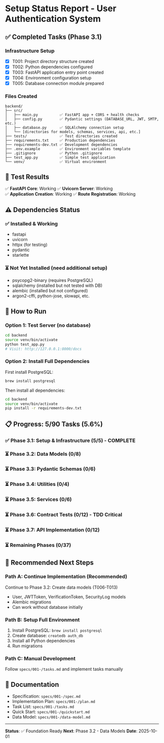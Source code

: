 # Setup Status Report - User Authentication System

## ✅ Completed Tasks (Phase 3.1)

### Infrastructure Setup
- [x] T001: Project directory structure created
- [x] T002: Python dependencies configured
- [x] T003: FastAPI application entry point created
- [x] T004: Environment configuration setup
- [x] T005: Database connection module prepared

### Files Created
```
backend/
├── src/
│   ├── main.py          ✅ FastAPI app + CORS + health checks
│   ├── config.py        ✅ Pydantic settings (DATABASE_URL, JWT, SMTP, etc.)
│   ├── database.py      ✅ SQLAlchemy connection setup
│   └── [directories for models, schemas, services, api, etc.]
├── tests/               ✅ Test directories created
├── requirements.txt     ✅ Production dependencies
├── requirements-dev.txt ✅ Development dependencies
├── .env.example         ✅ Environment variables template
├── .gitignore           ✅ Python .gitignore
├── test_app.py          ✅ Simple test application
└── venv/                ✅ Virtual environment

```

## 🧪 Test Results

✅ **FastAPI Core**: Working
✅ **Uvicorn Server**: Working  
✅ **Application Creation**: Working
✅ **Route Registration**: Working

## ⚠️ Dependencies Status

### ✅ Installed & Working
- fastapi
- uvicorn
- httpx (for testing)
- pydantic
- starlette

### ⏳ Not Yet Installed (need additional setup)
- psycopg2-binary (requires PostgreSQL)
- sqlalchemy (installed but not tested with DB)
- alembic (installed but not configured)
- argon2-cffi, python-jose, slowapi, etc.

## 🚀 How to Run

### Option 1: Test Server (no database)
```bash
cd backend
source venv/bin/activate
python test_app.py
# Visit: http://127.0.0.1:8000/docs
```

### Option 2: Install Full Dependencies
First install PostgreSQL:
```bash
brew install postgresql
```

Then install all dependencies:
```bash
cd backend
source venv/bin/activate
pip install -r requirements-dev.txt
```

## 📋 Progress: 5/90 Tasks (5.6%)

### ✅ Phase 3.1: Setup & Infrastructure (5/5) - COMPLETE
### ⏳ Phase 3.2: Data Models (0/8)
### ⏳ Phase 3.3: Pydantic Schemas (0/6)
### ⏳ Phase 3.4: Utilities (0/4)
### ⏳ Phase 3.5: Services (0/6)
### ⏳ Phase 3.6: Contract Tests (0/12) - TDD Critical
### ⏳ Phase 3.7: API Implementation (0/12)
### ⏳ Remaining Phases (0/37)

## 🎯 Recommended Next Steps

### Path A: Continue Implementation (Recommended)
Continue to Phase 3.2: Create data models (T006-T013)
- User, JWTToken, VerificationToken, SecurityLog models
- Alembic migrations
- Can work without database initially

### Path B: Setup Full Environment
1. Install PostgreSQL: `brew install postgresql`
2. Create database: `createdb auth_db`
3. Install all Python dependencies
4. Run migrations

### Path C: Manual Development
Follow `specs/001-/tasks.md` and implement tasks manually

## 📖 Documentation

- Specification: `specs/001-/spec.md`
- Implementation Plan: `specs/001-/plan.md`
- Task List: `specs/001-/tasks.md`
- Quick Start: `specs/001-/quickstart.md`
- Data Model: `specs/001-/data-model.md`

---

**Status**: ✅ Foundation Ready
**Next**: Phase 3.2 - Data Models
**Date**: 2025-10-01
